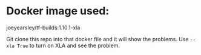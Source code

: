 # Docker image used:
joeyearsley/tf-builds:1.10.1-xla

Git clone this repo into that docker file and it will show the problems.
Use `--xla True` to turn on XLA and see the problem.
